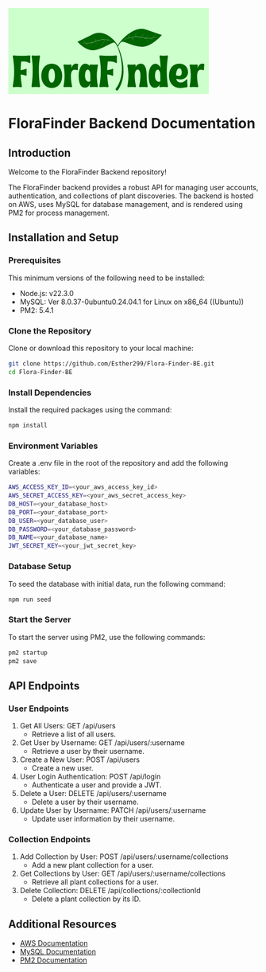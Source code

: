 ![alt text](image.png)

# FloraFinder Backend Documentation

## Introduction

Welcome to the FloraFinder Backend repository!

The FloraFinder backend provides a robust API for managing user accounts, authentication, and collections of plant discoveries. The backend is hosted on AWS, uses MySQL for database management, and is rendered using PM2 for process management.

## Installation and Setup

### Prerequisites

This minimum versions of the following need to be installed:

- Node.js: v22.3.0
- MySQL: Ver 8.0.37-0ubuntu0.24.04.1 for Linux on x86_64 ((Ubuntu))
- PM2: 5.4.1

### Clone the Repository

Clone or download this repository to your local machine:

```sh
git clone https://github.com/Esther299/Flora-Finder-BE.git
cd Flora-Finder-BE
```

### Install Dependencies

Install the required packages using the command:

```sh
npm install
```

### Environment Variables

Create a .env file in the root of the repository and add the following variables:

```sh
AWS_ACCESS_KEY_ID=<your_aws_access_key_id>
AWS_SECRET_ACCESS_KEY=<your_aws_secret_access_key>
DB_HOST=<your_database_host>
DB_PORT=<your_database_port>
DB_USER=<your_database_user>
DB_PASSWORD=<your_database_password>
DB_NAME=<your_database_name>
JWT_SECRET_KEY=<your_jwt_secret_key>
```

### Database Setup

To seed the database with initial data, run the following command:

```sh
npm run seed
```

### Start the Server

To start the server using PM2, use the following commands:

```sh
pm2 startup
pm2 save
```

## API Endpoints

### User Endpoints

1. Get All Users: GET /api/users
   - Retrieve a list of all users.
2. Get User by Username: GET /api/users/:username
   - Retrieve a user by their username.
3. Create a New User: POST /api/users
   - Create a new user.
4. User Login Authentication: POST /api/login
   - Authenticate a user and provide a JWT.
5. Delete a User: DELETE /api/users/:username
   - Delete a user by their username.
6. Update User by Username: PATCH /api/users/:username
   - Update user information by their username.

### Collection Endpoints

1. Add Collection by User: POST /api/users/:username/collections
   - Add a new plant collection for a user.
2. Get Collections by User: GET /api/users/:username/collections
   - Retrieve all plant collections for a user.
3. Delete Collection: DELETE /api/collections/:collectionId
   - Delete a plant collection by its ID.

## Additional Resources
- [AWS Documentation](https://aws.amazon.com/documentation-overview/)
- [MySQL Documentation](https://dev.mysql.com/doc/)
- [PM2 Documentation](https://pm2.io/docs/runtime/overview/)
